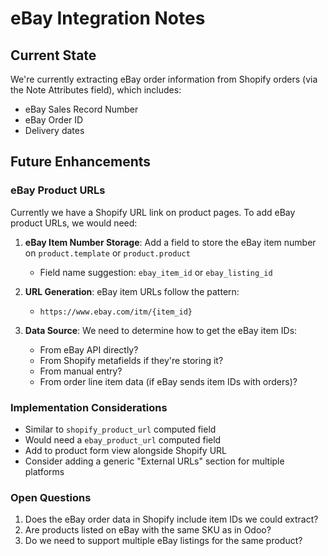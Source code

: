 # eBay Integration Notes

## Current State

We're currently extracting eBay order information from Shopify orders (via the Note Attributes field), which includes:
- eBay Sales Record Number
- eBay Order ID
- Delivery dates

## Future Enhancements

### eBay Product URLs
Currently we have a Shopify URL link on product pages. To add eBay product URLs, we would need:

1. **eBay Item Number Storage**: Add a field to store the eBay item number on `product.template` or `product.product`
   - Field name suggestion: `ebay_item_id` or `ebay_listing_id`
   
2. **URL Generation**: eBay item URLs follow the pattern:
   - `https://www.ebay.com/itm/{item_id}`
   
3. **Data Source**: We need to determine how to get the eBay item IDs:
   - From eBay API directly?
   - From Shopify metafields if they're storing it?
   - From manual entry?
   - From order line item data (if eBay sends item IDs with orders)?

### Implementation Considerations

- Similar to `shopify_product_url` computed field
- Would need a `ebay_product_url` computed field
- Add to product form view alongside Shopify URL
- Consider adding a generic "External URLs" section for multiple platforms

### Open Questions

1. Does the eBay order data in Shopify include item IDs we could extract?
2. Are products listed on eBay with the same SKU as in Odoo?
3. Do we need to support multiple eBay listings for the same product?